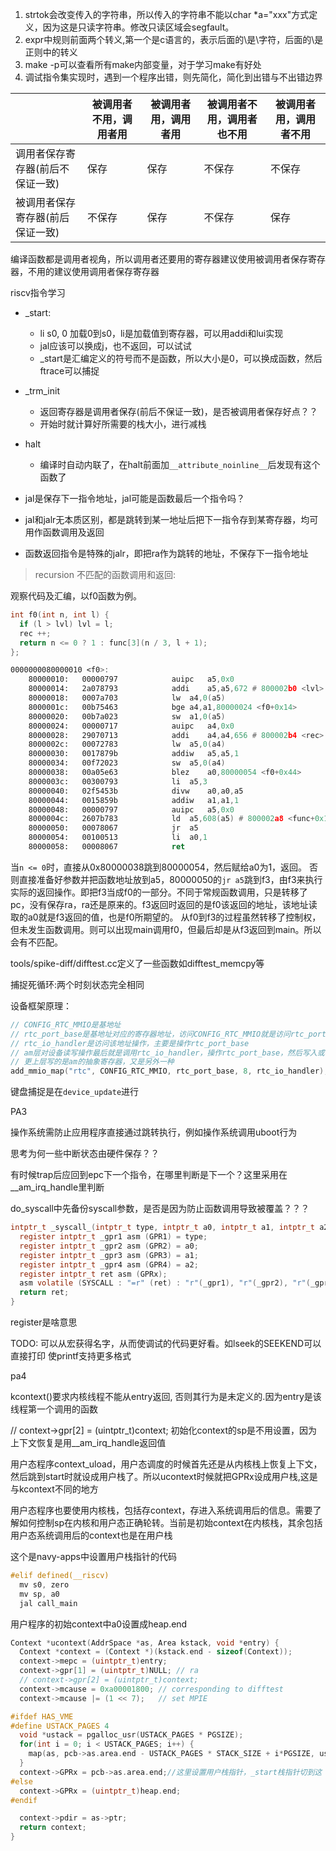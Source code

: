 1. strtok会改变传入的字符串，所以传入的字符串不能以char *a="xxx"方式定义，因为这是只读字符串。修改只读区域会segfault。
2. expr中规则前面两个转义\,第一个是c语言的，表示后面的\是\字符，后面的\是正则中的转义
3. make -p可以查看所有make内部变量，对于学习make有好处
4. 调试指令集实现时，遇到一个程序出错，则先简化，简化到出错与不出错边界

| | 被调用者不用，调用者用 | 被调用者用，调用者用 | 被调用者不用，调用者也不用 | 被调用者用，调用者不用 |
| - | - | - | - | - |
| 调用者保存寄存器(前后不保证一致) | 保存 | 保存 | 不保存 | 不保存 |
| 被调用者保存寄存器(前后保证一致) | 不保存 | 保存 | 不保存 | 保存 |

编译函数都是调用者视角，所以调用者还要用的寄存器建议使用被调用者保存寄存器，不用的建议使用调用者保存寄存器

riscv指令学习

- _start:
    - li s0, 0 加载0到s0，li是加载值到寄存器，可以用addi和lui实现
    - jal应该可以换成j，也不返回，可以试试
    - _start是汇编定义的符号而不是函数，所以大小是0，可以换成函数，然后ftrace可以捕捉
- _trm_init
    - 返回寄存器是调用者保存(前后不保证一致)，是否被调用者保存好点？？
    - 开始时就计算好所需要的栈大小，进行减栈
- halt
    - 编译时自动内联了，在halt前面加`__attribute_noinline__`后发现有这个函数了

- jal是保存下一指令地址，jal可能是函数最后一个指令吗？
- jal和jalr无本质区别，都是跳转到某一地址后把下一指令存到某寄存器，均可用作函数调用及返回
- 函数返回指令是特殊的jalr，即把ra作为跳转的地址，不保存下一指令地址

> recursion 不匹配的函数调用和返回:

观察代码及汇编，以f0函数为例。

```c
int f0(int n, int l) {
  if (l > lvl) lvl = l;
  rec ++;
  return n <= 0 ? 1 : func[3](n / 3, l + 1);
};
```

```asm
0000000080000010 <f0>:
    80000010:	00000797          	auipc	a5,0x0
    80000014:	2a078793          	addi	a5,a5,672 # 800002b0 <lvl>
    80000018:	0007a703          	lw	a4,0(a5)
    8000001c:	00b75463          	bge	a4,a1,80000024 <f0+0x14>
    80000020:	00b7a023          	sw	a1,0(a5)
    80000024:	00000717          	auipc	a4,0x0
    80000028:	29070713          	addi	a4,a4,656 # 800002b4 <rec>
    8000002c:	00072783          	lw	a5,0(a4)
    80000030:	0017879b          	addiw	a5,a5,1
    80000034:	00f72023          	sw	a5,0(a4)
    80000038:	00a05e63          	blez	a0,80000054 <f0+0x44>
    8000003c:	00300793          	li	a5,3
    80000040:	02f5453b          	divw	a0,a0,a5
    80000044:	0015859b          	addiw	a1,a1,1
    80000048:	00000797          	auipc	a5,0x0
    8000004c:	2607b783          	ld	a5,608(a5) # 800002a8 <func+0x18>
    80000050:	00078067          	jr	a5
    80000054:	00100513          	li	a0,1
    80000058:	00008067          	ret
```

当`n <= 0`时，直接从0x80000038跳到80000054，然后赋给a0为1，返回。
否则直接准备好参数并把函数地址放到a5，80000050的`jr a5`跳到f3，由f3来执行实际的返回操作。即把f3当成f0的一部分。不同于常规函数调用，只是转移了pc，没有保存ra，ra还是原来的。f3返回时返回的是f0该返回的地址，该地址读取的a0就是f3返回的值，也是f0所期望的。
从f0到f3的过程虽然转移了控制权，但未发生函数调用。则可以出现main调用f0，但最后却是从f3返回到main。所以会有不匹配。

tools/spike-diff/difftest.cc定义了一些函数如difftest_memcpy等

捕捉死循环:两个时刻状态完全相同

设备框架原理：

```c
// CONFIG_RTC_MMIO是基地址
// rtc_port_base是基地址对应的寄存器地址，访问CONFIG_RTC_MMIO就是访问rtc_port_base
// rtc_io_handler是访问该地址操作，主要是操作rtc_port_base
// am层对设备读写操作最后就是调用rtc_io_handler，操作rtc_port_base，然后写入或者返回
// 更上层写的是am的抽象寄存器，又是另外一种
add_mmio_map("rtc", CONFIG_RTC_MMIO, rtc_port_base, 8, rtc_io_handler);
```

键盘捕捉是在`device_update`进行

PA3

操作系统需防止应用程序直接通过跳转执行，例如操作系统调用uboot行为

思考为何一些中断状态由硬件保存？？

有时候trap后应回到epc下一个指令，在哪里判断是下一个？这里采用在__am_irq_handle里判断

do_syscall中先备份syscall参数，是否是因为防止函数调用导致被覆盖？？？

```c
intptr_t _syscall_(intptr_t type, intptr_t a0, intptr_t a1, intptr_t a2) {
  register intptr_t _gpr1 asm (GPR1) = type;
  register intptr_t _gpr2 asm (GPR2) = a0;
  register intptr_t _gpr3 asm (GPR3) = a1;
  register intptr_t _gpr4 asm (GPR4) = a2;
  register intptr_t ret asm (GPRx);
  asm volatile (SYSCALL : "=r" (ret) : "r"(_gpr1), "r"(_gpr2), "r"(_gpr3), "r"(_gpr4));
  return ret;
}
```

register是啥意思



TODO: 可以从宏获得名字，从而使调试的代码更好看。如lseek的SEEKEND可以直接打印
      使printf支持更多格式

pa4

kcontext()要求内核线程不能从entry返回, 否则其行为是未定义的.因为entry是该线程第一个调用的函数

// context->gpr[2] = (uintptr_t)context; 初始化context的sp是不用设置，因为上下文恢复是用__am_irq_handle返回值

用户态程序context_uload，用户态调度的时候首先还是从内核栈上恢复上下文，然后跳到start时就设成用户栈了。所以ucontext时候就把GPRx设成用户栈,这是与kcontext不同的地方

用户态程序也要使用内核栈，包括存context，存进入系统调用后的信息。需要了解如何控制sp在内核和用户态正确轮转。当前是初始context在内核栈，其余包括用户态系统调用后的context也是在用户栈


这个是navy-apps中设置用户栈指针的代码
```c
#elif defined(__riscv)
  mv s0, zero
  mv sp, a0
  jal call_main
```

用户程序的初始context中a0设置成heap.end

```c
Context *ucontext(AddrSpace *as, Area kstack, void *entry) {
  Context *context = (Context *)(kstack.end - sizeof(Context));
  context->mepc = (uintptr_t)entry;
  context->gpr[1] = (uintptr_t)NULL; // ra
  // context->gpr[2] = (uintptr_t)context;
  context->mcause = 0xa00001800; // corresponding to difftest
  context->mcause |= (1 << 7);   // set MPIE

#ifdef HAS_VME
#define USTACK_PAGES 4
  void *ustack = pgalloc_usr(USTACK_PAGES * PGSIZE);
  for(int i = 0; i < USTACK_PAGES; i++) {
    map(as, pcb->as.area.end - USTACK_PAGES * STACK_SIZE + i*PGSIZE, ustack + i*PGSIZE, MMAP_WRITE | MMAP_READ);
  }
  context->GPRx = pcb->as.area.end;//这里设置用户栈指针，_start栈指针切到这
#else
  context->GPRx = (uintptr_t)heap.end;
#endif

  context->pdir = as->ptr;
  return context;
}

```